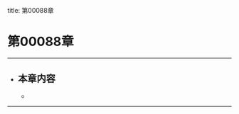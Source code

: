 title: 第00088章
# 第00088章
-------------------------------------------------
- 本章内容
    - 
    - 
-------------------------------------------------
